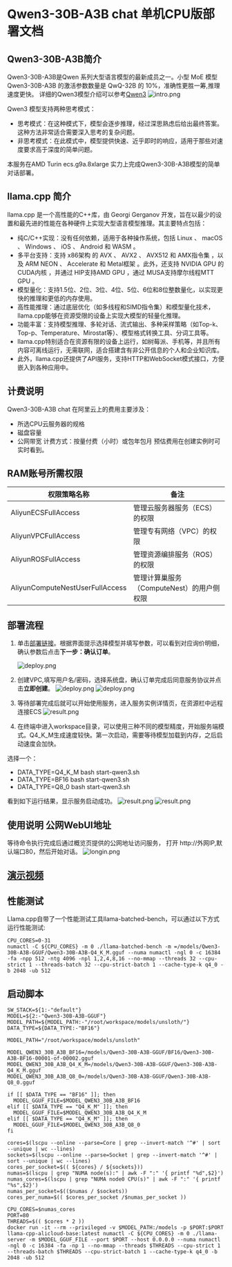 # Qwen3-30B-A3B chat 单机CPU版部署文档

## Qwen3-30B-A3B简介
Qwen3-30B-A3B是Qwen 系列大型语言模型的最新成员之一。小型 MoE 模型 Qwen3-30B-A3B 的激活参数数量是 QwQ-32B 的 10%，准确性更胜一筹,推理速度更快。
详细的Qwen3模型介绍可以参考[Qwen3](https://qwenlm.github.io/zh/blog/qwen3/)
![intro.png](0.jpg)

Qwen3 模型支持两种思考模式： 
* 思考模式：在这种模式下，模型会逐步推理，经过深思熟虑后给出最终答案。这种方法非常适合需要深入思考的复杂问题。 
* 非思考模式：在此模式中，模型提供快速、近乎即时的响应，适用于那些对速度要求高于深度的简单问题。 

本服务在AMD Turin ecs.g9a.8xlarge 实力上完成Qwen3-30B-A3B模型的简单对话部署。


## llama.cpp 简介
llama.cpp 是一个高性能的C++库，由 Georgi Gerganov 开发，旨在以最少的设置和最先进的性能在各种硬件上实现大型语言模型推理。其主要特点包括：
* 纯C/C++实现：没有任何依赖，适用于各种操作系统，包括 Linux 、 macOS 、 Windows 、 iOS 、 Android 和 WASM 。
* 多平台支持：支持 x86架构 的 AVX 、 AVX2 、 AVX512 和 AMX指令集 ，以及 ARM NEON 、 Accelerate 和 Metal框架 。此外，还支持 NVIDIA GPU 的 CUDA内核 ，并通过 HIP支持AMD GPU ，通过 MUSA支持摩尔线程MTT GPU 。
* 模型量化：支持1.5位、2位、3位、4位、5位、6位和8位整数量化，以实现更快的推理和更低的内存使用。
* 高性能推理：通过底层优化（如多线程和SIMD指令集）和模型量化技术，llama.cpp能够在资源受限的设备上实现大模型的轻量化推理。
* 功能丰富：支持模型推理、多轮对话、流式输出、多种采样策略（如Top-k、Top-p、Temperature、Mirostat等）、模型格式转换工具、分词工具等。
* llama.cpp特别适合在资源有限的设备上运行，如树莓派、手机等，并且所有内容可离线运行，无需联网，适合搭建含有非公开信息的个人和企业知识库。
* 此外，llama.cpp还提供了API服务，支持HTTP和WebSocket模式接口，方便嵌入到各种应用中。


## 计费说明
Qwen3-30B-A3B chat 在阿里云上的费用主要涉及：
* 所选CPU云服务器的规格
* 磁盘容量
* 公网带宽
计费方式：按量付费（小时）或包年包月
预估费用在创建实例时可实时看到。


## RAM账号所需权限

| 权限策略名称                          | 备注                     |
|---------------------------------|------------------------|
| AliyunECSFullAccess             | 管理云服务器服务（ECS）的权限       |
| AliyunVPCFullAccess             | 管理专有网络（VPC）的权限         |
| AliyunROSFullAccess             | 管理资源编排服务（ROS）的权限       |
| AliyunComputeNestUserFullAccess | 管理计算巢服务（ComputeNest）的用户侧权限 |


## 部署流程

1. 单击[部署链接](https://computenest.console.aliyun.com/service/instance/create/cn-hangzhou?type=user&ServiceName=Qwen3-30B-A3B-Chat-CPU版本-AMD&ServiceVersion=draft)。根据界面提示选择模型并填写参数，可以看到对应询价明细，确认参数后点击**下一步：确认订单**。

   ![deploy.png](1.jpg)
	
2. 创建VPC,填写用户名/密码，选择系统盘，确认订单完成后同意服务协议并点击**立即创建**。
   ![deploy.png](2.jpg)
   ![deploy.png](3.jpg)
 
3. 等待部署完成后就可以开始使用服务，进入服务实例详情页，在资源栏中远程连接ECS
   ![result.png](4.jpg)

4. 在终端中进入workspace目录，可以使用三种不同的模型精度，开始服务端模式。Q4_K_M生成速度较快。第一次启动，需要等待模型加载到内存，之后启动速度会加快。

选择一个：
* DATA_TYPE=Q4_K_M bash start-qwen3.sh
* DATA_TYPE=BF16 bash start-qwen3.sh
* DATA_TYPE=Q8_0 bash start-qwen3.sh

看到如下运行结果，显示服务启动成功。
   ![result.png](5.jpg)
   ![result.png](6.jpg)
   
## 使用说明 公网WebUI地址
等待命令执行完成后通过概览页提供的公网地址访问服务， 打开 http://外网IP,默认端口80，然后开始对话。
    ![longin.png](7.jpg)

## [演示视频](demo.gif)

## 性能测试

Llama.cpp自带了一个性能测试工具llama-batched-bench，可以通过以下方式运行性能测试:

```shell
CPU_CORES=0-31
numactl -C ${CPU_CORES} -m 0 ./llama-batched-bench -m =/models/Qwen3-30B-A3B-GGUF/Qwen3-30B-A3B-Q4_K_M.gguf --numa numactl -ngl 0 -c 16384 -fa -npp 512 -ntg 4096 -npl 1,2,4,8,16 --no-mmap --threads 32 --cpu-strict 1 --threads-batch 32 --cpu-strict-batch 1 --cache-type-k q4_0 -b 2048 -ub 512
```

## 启动脚本

```shell
SW_STACK=${1:-"default"}
MODEL=${2:-"Qwen3-30B-A3B-GGUF"}
MODEL_PATH=${MODEL_PATH:-"/root/workspace/models/unsloth/"}
DATA_TYPE=${DATA_TYPE:-"BF16"}

MODEL_PATH="/root/workspace/models/unsloth"

MODEL_QWEN3_30B_A3B_BF16=/models/Qwen3-30B-A3B-GGUF/BF16/Qwen3-30B-A3B-BF16-00001-of-00002.gguf
MODEL_QWEN3_30B_A3B_Q4_K_M=/models/Qwen3-30B-A3B-GGUF/Qwen3-30B-A3B-Q4_K_M.gguf
MODEL_QWEN3_30B_A3B_Q8_0=/models/Qwen3-30B-A3B-GGUF/Qwen3-30B-A3B-Q8_0.gguf

if [[ $DATA_TYPE == "BF16" ]]; then
  MODEL_GGUF_FILE=$MODEL_QWEN3_30B_A3B_BF16
elif [[ $DATA_TYPE == "Q4_K_M" ]]; then
  MODEL_GGUF_FILE=$MODEL_QWEN3_30B_A3B_Q4_K_M
elif [[ $DATA_TYPE == "Q4_K_M" ]]; then
  MODEL_GGUF_FILE=$MODEL_QWEN3_30B_A3B_Q8_0
fi

cores=$(lscpu --online --parse=Core | grep --invert-match '^#' | sort --unique | wc --lines)
sockets=$(lscpu --online --parse=Socket | grep --invert-match '^#' | sort --unique | wc --lines)
cores_per_socket=$(( ${cores} / ${sockets}))
numas=$(lscpu | grep "NUMA node(s):" | awk -F ":" '{ printf "%d",$2}')
numas_cores=$(lscpu | grep "NUMA node0 CPU(s)" | awk -F ":" '{ printf "%s",$2}')
numas_per_socket=$(($numas / $sockets))
cores_per_numa=$(( $cores_per_socket /$numas_per_socket ))

CPU_CORES=$numas_cores
PORT=80
THREADS=$(( $cores * 2 ))
docker run -it --rm --privileged -v $MODEL_PATH:/models -p $PORT:$PORT llama-cpp-alicloud-base:latest numactl -C ${CPU_CORES} -m 0 ./llama-server -m $MODEL_GGUF_FILE --port $PORT --host 0.0.0.0 --numa numactl -ngl 0 -c 16384 -fa -np 1 --no-mmap --threads $THREADS --cpu-strict 1 --threads-batch $THREADS --cpu-strict-batch 1 --cache-type-k q4_0 -b 2048 -ub 512

```
